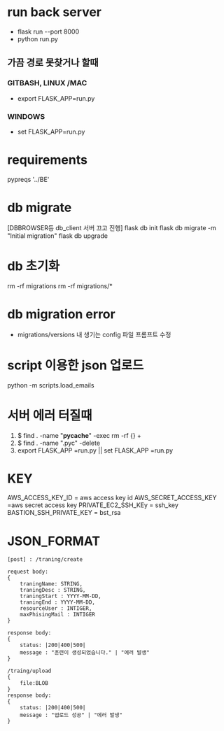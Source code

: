 # run back server

- flask run --port 8000
- python run.py

## 가끔 경로 못찾거나 할때

### GITBASH, LINUX /MAC

- export FLASK_APP=run.py

### WINDOWS

- set FLASK_APP=run.py

# requirements

pypreqs '../BE'

# db migrate

[DBBROWSER등 db_client 서버 끄고 진행]
flask db init
flask db migrate -m "Initial migration"
flask db upgrade

# db 초기화

rm -rf migrations
rm -rf migrations/\*

# db migration error

- migrations/versions 내 생기는 config 파일 프롬프트 수정

# script 이용한 json 업로드

python -m scripts.load_emails

# 서버 에러 터질때

1. $ find . -name "**pycache**" -exec rm -rf {} +
2. $ find . -name ".pyc" -delete
3. export FLASK_APP =run.py || set FLASK_APP =run.py

# KEY

AWS_ACCESS_KEY_ID = aws access key id
AWS_SECRET_ACCESS_KEY =aws secret access key
PRIVATE_EC2_SSH_KEy = ssh_key
BASTION_SSH_PRIVATE_KEY = bst_rsa

# JSON_FORMAT

```
[post] : /traning/create

request body:
{
    traningName: STRING,
    traningDesc : STRING,
    traningStart : YYYY-MM-DD,
    traningEnd : YYYY-MM-DD,
    resourceUser : INTIGER,
    maxPhisingMail : INTIGER
}

response body:
{
    status: |200|400|500|
    message : "훈련이 생성되었습니다." | "에러 발생"
}

/traing/upload
{
    file:BLOB
}
response body:
{
    status: |200|400|500|
    message : "업로드 성공" | "에러 발생"
}

```
